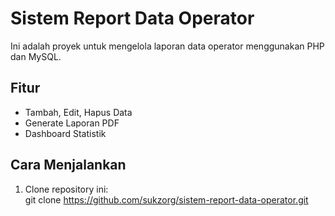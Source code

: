 # Sistem Report Data Operator

Ini adalah proyek untuk mengelola laporan data operator menggunakan PHP dan MySQL.

## Fitur
- Tambah, Edit, Hapus Data
- Generate Laporan PDF
- Dashboard Statistik

## Cara Menjalankan
1. Clone repository ini:  
   git clone https://github.com/sukzorg/sistem-report-data-operator.git

